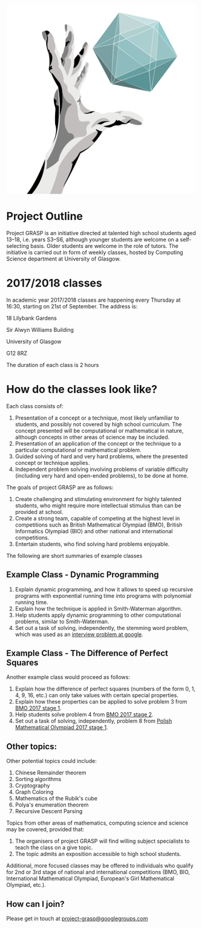 <img src="/GRASP_logo.svg" alt="Project GRASP logo: a hand grasping a platonic solid" width="500px" height="500px">

# Project Outline

Project GRASP is an initiative directed at talented high school students aged 13–18, i.e. years S3–S6, although younger students are welcome on a self-selecting basis. Older students are welcome in the role of tutors. The initiative is carried out in form of weekly classes, hosted by Computing Science department at University of Glasgow.

# 2017/2018 classes
In academic year 2017/2018 classes are happening every Thursday at 16:30, starting on 21st of September. The address is:

18 Lilybank Gardens

Sir Alwyn Williams Building

University of Glasgow

G12 8RZ

The duration of each class is 2 hours

# How do the classes look like?

Each class consists of:
1. Presentation of a concept or a technique, most likely unfamiliar to students, and possibly not covered by high school curriculum. The concept presented will be computational or mathematical in nature, although concepts in other areas of science may be included.
2. Presentation of an application of the concept or the technique to a particular computational or mathematical problem.
3. Guided solving of hard and very hard problems, where the presented concept or technique applies.
4. Independent problem solving involving problems of variable difficulty (including very hard and open-ended  problems), to be done at home.

The goals of project GRASP are as follows:
1. Create challenging and stimulating environment for highly talented students, who might require more intellectual stimulus than can be provided at school.
2. Create a strong team, capable of competing at the highest level in competitions such as British Mathematical Olympiad (BMO), British Informatics Olympiad (BIO) and other national and international competitions.
3. Entertain students, who find solving hard problems enjoyable.

The following are short summaries of example classes

## Example Class - Dynamic Programming

1. Explain dynamic programming, and how it allows to speed up recursive programs with exponential running time into programs with polynomial running time.
2. Explain how the technique is applied in Smith-Waterman algorithm.
3. Help students apply dynamic programming to other computational problems, similar to Smith-Waterman.
4. Set out a task of solving, independently, the stemming word problem, which was used as an [interview problem at google][1].

## Example Class - The Difference of Perfect Squares

Another example class would proceed as follows:
1. Explain how the difference of perfect squares (numbers of the form 0, 1, 4, 9, 16, etc.) can only take values with certain special properties.
2. Explain how these properties can be applied to solve problem 3 from [BMO 2017 stage 1][2].
3. Help students solve problem 4 from [BMO 2017 stage 2][2].
4. Set out a task of solving, independently, problem 8 from [Polish Mathematical Olympiad 2017 stage 1][3].

## Other topics:

Other potential topics could include:

1. Chinese Remainder theorem
2. Sorting algorithms
3. Cryptography
4. Graph Coloring
5. Mathematics of the Rubik's cube
6. Polya's enumeration theorem
7. Recursive Descent Parsing

Topics from other areas of mathematics, computing science and science may be covered, provided that:
1. The organisers of project GRASP will find willing subject specialists to teach the class on a give topic.
2. The topic admits an exposition accessible to high school students.

Additional, more focused classes may be offered to individuals who qualify for 2nd or 3rd stage of national and international competitions (BMO, BIO, International Mathematical Olympiad, European's Girl Mathematical Olympiad, etc.).

## How can I join?

Please get in touch at project-grasp@googlegroups.com

[1]: http://thenoisychannel.com/2011/08/08/retiring-a-great-interview-problem
[2]: https://bmos.ukmt.org.uk/home/bmo1-2017.pdf
[3]: https://www.om.edu.pl/sites/default/files/zadania/om/68-1.pdf
